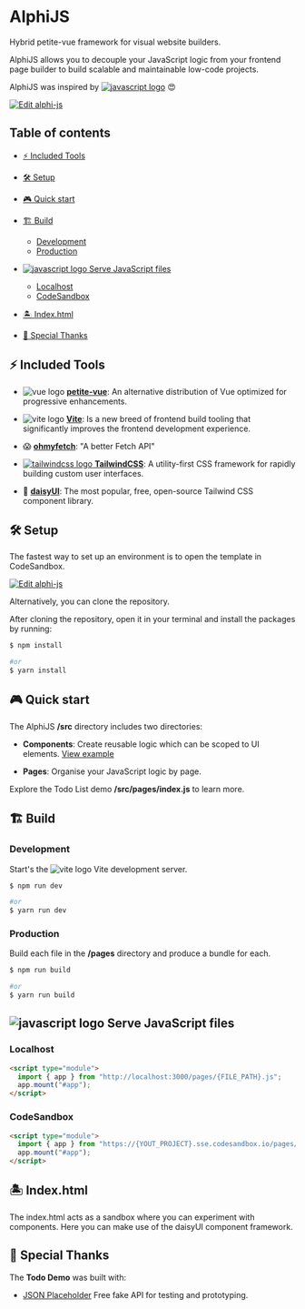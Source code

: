 # AlphiJS

Hybrid petite-vue framework for visual website builders.

AlphiJS allows you to decouple your JavaScript logic from your frontend page builder to build scalable and maintainable low-code projects.

AlphiJS was inspired by [![javascript logo](https://api.iconify.design/logos:nuxt.svg)](https://v3.nuxtjs.org/) 😍

[![Edit alphi-js](https://codesandbox.io/static/img/play-codesandbox.svg)](https://codesandbox.io/s/alphi-js-oc7sch?fontsize=14&hidenavigation=1&theme=dark)

## Table of contents

- [⚡️ Included Tools](#%EF%B8%8F-included-tools)
- [🛠 Setup](#-setup)
- [🎮 Quick start](#-quick-start)
- [🏗 Build](#-build)

  - [Development](#development)
  - [Production](#production)

- [![javascript logo](https://api.iconify.design/logos:javascript.svg) Serve JavaScript files](#-serve-javascript-files)
  - [Localhost](#localhost)
  - [CodeSandbox](#codesandbox)
- [🏝 Index.html](#-indexhtml)
- [💝 Special Thanks](#-special-thanks)

## ⚡️ Included Tools

- ![vue logo](https://api.iconify.design/logos:vue.svg) [**petite-vue**](https://github.com/vuejs/petite-vue): An alternative distribution of Vue optimized for progressive enhancements.

- ![vite logo](https://api.iconify.design/logos:vitejs.svg) [**Vite**](https://github.com/vitejs/vite): Is a new breed of frontend build tooling that significantly improves the frontend development experience.

- 😱 [**ohmyfetch**](https://github.com/unjs/ohmyfetch): "A better Fetch API"

- [![tailwindcss logo](https://api.iconify.design/logos:tailwindcss-icon.svg) **TailwindCSS**](https://tailwindcss.com/): A utility-first CSS framework for rapidly building custom user interfaces.

- 🌼 [**daisyUI**](https://daisyui.com/): The most popular, free, open-source Tailwind CSS component library.

## 🛠 Setup

The fastest way to set up an environment is to open the template in CodeSandbox.

[![Edit alphi-js](https://codesandbox.io/static/img/play-codesandbox.svg)](https://codesandbox.io/s/alphi-js-oc7sch?fontsize=14&hidenavigation=1&theme=dark)

Alternatively, you can clone the repository.

After cloning the repository, open it in your terminal and install the packages by running:

```bash
$ npm install

#or
$ yarn install
```

## 🎮 Quick start

The AlphiJS **/src** directory includes two directories:

- **Components**: Create reusable logic which can be scoped to UI elements. [View example](https://github.com/vuejs/petite-vue#components)

- **Pages**: Organise your JavaScript logic by page.

Explore the Todo List demo **/src/pages/index.js** to learn more.

## 🏗 Build

### Development

Start's the ![vite logo](https://api.iconify.design/logos:vitejs.svg) Vite development server.

```bash
$ npm run dev

#or
$ yarn run dev
```

### Production

Build each file in the **/pages** directory and produce a bundle for each.

```bash
$ npm run build

#or
$ yarn run build
```

## ![javascript logo](https://api.iconify.design/logos:javascript.svg) Serve JavaScript files

### Localhost

```html
<script type="module">
  import { app } from "http://localhost:3000/pages/{FILE_PATH}.js";
  app.mount("#app");
</script>
```

### CodeSandbox

```html
<script type="module">
  import { app } from "https://{YOUT_PROJECT}.sse.codesandbox.io/pages/{FILE_PATH}.js";
  app.mount("#app");
</script>
```

## 🏝 Index.html

The index.html acts as a sandbox where you can experiment with components. Here you can make use of the daisyUI component framework.

## 💝 Special Thanks

The **Todo Demo** was built with:

- [JSON Placeholder](https://jsonplaceholder.typicode.com/) Free fake API for testing and prototyping.
